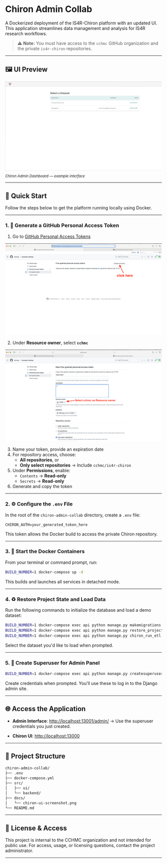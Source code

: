 # Chiron Admin Collab

A Dockerized deployment of the IS4R-Chiron platform with an updated UI. This application streamlines data management and analysis for IS4R research workflows.

> ⚠️ **Note:** You must have access to the `cchmc` GitHub organization and the private `is4r-chiron` repositories.

---

## 🖼️ UI Preview

![Chiron UI Screenshot](./docs/chiron-ui-screenshot.png)
<sub>*Chiron Admin Dashboard — example interface*</sub>

---

## 🚀 Quick Start

Follow the steps below to get the platform running locally using Docker.

---

### 1. 🔑 Generate a GitHub Personal Access Token

1. Go to [GitHub Personal Access Tokens](https://github.com/settings/personal-access-tokens)

![Chiron UI Screenshot](./docs/Github_setup_1.png)

2. Under **Resource owner**, select **`cchmc`**

![Chiron UI Screenshot](./docs/Github_setup_2.png)

3. Name your token, provide an expiration date
4. For repository access, choose:
   - **All repositories**, or
   - **Only select repositories** → Include `cchmc/is4r-chiron`
5. Under **Permissions**, enable:
   - `Contents` → **Read-only**
   - `Secrets` → **Read-only**
6. Generate and copy the token

---

### 2. ⚙️ Configure the `.env` File

In the root of the `chiron-admin-collab` directory, create a `.env` file:

```env
CHIRON_AUTH=your_generated_token_here
````

This token allows the Docker build to access the private Chiron repository.

---

### 3. 🐳 Start the Docker Containers

From your terminal or command prompt, run:

```bash
BUILD_NUMBER=1 docker-compose up -d
```

This builds and launches all services in detached mode.

---

### 4. ♻️ Restore Project State and Load Data

Run the following commands to initialize the database and load a demo dataset:

```bash
BUILD_NUMBER=1 docker-compose exec api python manage.py makemigrations
BUILD_NUMBER=1 docker-compose exec api python manage.py restore_project_state
BUILD_NUMBER=1 docker-compose exec api python manage.py chiron_run_etl --abbreviated
```

Select the dataset you'd like to load when prompted.

---

### 5. 🔐 Create Superuser for Admin Panel

```bash
BUILD_NUMBER=1 docker-compose exec api python manage.py createsuperuser
```

Create credentials when prompted. You’ll use these to log in to the Django admin site.

---

## 🌐 Access the Application

* **Admin Interface**: [http://localhost:13001/admin/](http://localhost:13001/admin/)
  → Use the superuser credentials you just created.

* **Chiron UI**: [http://localhost:13000](http://localhost:13000)

---

## 📁 Project Structure

```
chiron-admin-collab/
├── .env
├── docker-compose.yml
├── src/
│   ├── ui/
│   └── backend/
├── docs/
│   └── chiron-ui-screenshot.png
└── README.md
```

---

## 📝 License & Access

This project is internal to the CCHMC organization and not intended for public use. For access, usage, or licensing questions, contact the project administrator.

---
